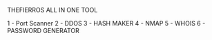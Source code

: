 THEFIERROS ALL IN ONE TOOL

1 - Port Scanner
2 - DDOS 
3 - HASH MAKER
4 - NMAP 
5 - WHOIS
6 - PASSWORD GENERATOR
